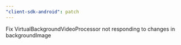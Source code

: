 ```yaml
---
"client-sdk-android": patch
---
```


Fix VirtualBackgroundVideoProcessor not responding to changes in backgroundImage
